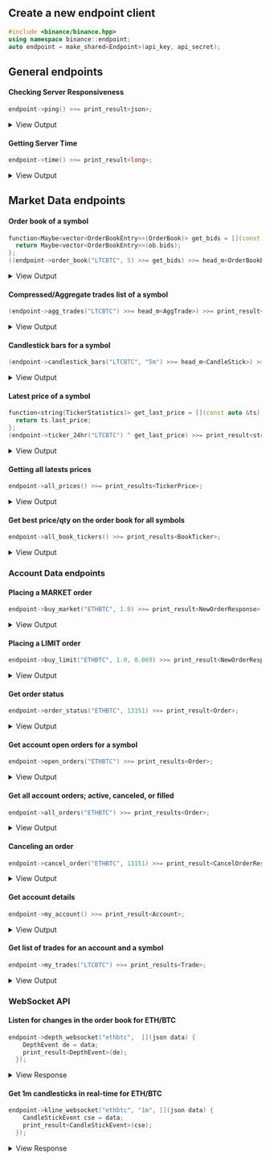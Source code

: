 ## Create a new endpoint client

```C++
#include <binance/binance.hpp>
using namespace binance::endpoint;
auto endpoint = make_shared<Endpoint>(api_key, api_secret);
```

## General endpoints

#### Checking Server Responsiveness
```C++
endpoint->ping() >>= print_result<json>;
```
<details><summary>View Output</summary><pre>{}</pre></details>

#### Getting Server Time
```C++
endpoint->time() >>= print_result<long>;
```
<details><summary>View Output</summary><pre>1508687363648</pre></details>

## Market Data endpoints

#### Order book of a symbol
```C++
function<Maybe<vector<OrderBookEntry>>(OrderBook)> get_bids = [](const auto &ob) {
  return Maybe<vector<OrderBookEntry>>(ob.bids);
};
((endpoint->order_book("LTCBTC", 5) >>= get_bids) >>= head_m<OrderBookEntry>) >>= print_result<OrderBookEntry>;
```
<details><summary>View Output</summary><pre>0.00914100 - 2.47000000</pre></details>

#### Compressed/Aggregate trades list of a symbol
```C++
(endpoint->agg_trades("LTCBTC") >>= head_m<AggTrade>) >>= print_result<AggTrade>;
```
<details><summary>View Output</summary><pre>aggregate_trade_id = 992421, price = 0.00914900, quantity = 0.33000000, first_trade_id = 1014449, last_trade_id = 1014449, timestamp = 1508775223876, is_buyer_maker = false, is_best_price_match = true</pre></details>

#### Candlestick bars for a symbol
```C++
(endpoint->candlestick_bars("LTCBTC", "5m") >>= head_m<CandleStick>) >>= print_result<CandleStick>;
```
<details><summary>View Output</summary><pre>open_time = 1508712000000, open = 0.00948600, high = 0.00948600, low = 0.00947000, close = 0.00947000, volumn = 146.69000000, close_time = 1508712299999, quote_asset_volumn = 1.39052521, number_of_trades = 28, taker_buy_base_asset_volume = 18.46000000, taker_buy_quote_asset_volume = 0.17494542</pre></details>

#### Latest price of a symbol
```C++
function<string(TickerStatistics)> get_last_price = [](const auto &ts) {
  return ts.last_price;
};
(endpoint->ticker_24hr("LTCBTC") ^ get_last_price) >>= print_result<string>;
```
<details><summary>View Output</summary><pre>0.01004900</pre></details>

#### Getting all latests prices
```C++
endpoint->all_prices() >>= print_results<TickerPrice>;
```
<details>
<summary>View Output</summary>
<pre>
symbol = ETHBTC, price = 0.05255200
symbol = LTCBTC, price = 0.00987900
symbol = BNBBTC, price = 0.00021863
symbol = NEOBTC, price = 0.00530800
symbol = 123456, price = 0.00030000
symbol = QTUMETH, price = 0.03560000
symbol = EOSETH, price = 0.00174300
symbol = SNTETH, price = 0.00008753
symbol = BNTETH, price = 0.00670000
symbol = BCCBTC, price = 0.05850000
symbol = GASBTC, price = 0.00365500
symbol = BNBETH, price = 0.00410000
symbol = BTMETH, price = 0.00018900
symbol = HCCBTC, price = 0.00000180
symbol = BTCUSDT, price = 5591.20000000
symbol = ETHUSDT, price = 297.01000000
symbol = HSRBTC, price = 0.00289000
symbol = OAXETH, price = 0.00132270
symbol = DNTETH, price = 0.00022664
symbol = MCOETH, price = 0.02833300
symbol = ICNETH, price = 0.00426600
symbol = ELCBTC, price = 0.00000053
symbol = MCOBTC, price = 0.00149000
symbol = WTCBTC, price = 0.00135000
symbol = WTCETH, price = 0.02540800
symbol = LLTBTC, price = 0.00001669
symbol = LRCBTC, price = 0.00001100
symbol = LRCETH, price = 0.00016311
symbol = QTUMBTC, price = 0.00187200
symbol = YOYOBTC, price = 0.00000481
symbol = OMGBTC, price = 0.00138200
symbol = OMGETH, price = 0.02614000
symbol = ZRXBTC, price = 0.00003556
symbol = ZRXETH, price = 0.00066020
symbol = STRATBTC, price = 0.00071100
symbol = STRATETH, price = 0.01379300
symbol = SNGLSBTC, price = 0.00002441
symbol = SNGLSETH, price = 0.00045860
symbol = BQXBTC, price = 0.00014650
symbol = BQXETH, price = 0.00274010
symbol = KNCBTC, price = 0.00018799
symbol = KNCETH, price = 0.00357220
symbol = FUNBTC, price = 0.00000339
symbol = FUNETH, price = 0.00006312
symbol = SNMBTC, price = 0.00001882
symbol = SNMETH, price = 0.00036520
symbol = NEOETH, price = 0.10300000
symbol = IOTABTC, price = 0.00008289
symbol = IOTAETH, price = 0.00156000
symbol = LINKBTC, price = 0.00004400
symbol = LINKETH, price = 0.00083899
symbol = XVGBTC, price = 0.00000100
symbol = XVGETH, price = 0.00001873
symbol = CTRBTC, price = 0.00011990
symbol = CTRETH, price = 0.00219000
symbol = SALTBTC, price = 0.00052600
symbol = SALTETH, price = 0.01011000
symbol = MDABTC, price = 0.00023000
symbol = MDAETH, price = 0.00436500
symbol = MTLBTC, price = 0.00143900
symbol = MTLETH, price = 0.02635200
symbol = SUBBTC, price = 0.00002661
symbol = SUBETH, price = 0.00050499
symbol = EOSBTC, price = 0.00009239
symbol = SNTBTC, price = 0.00000461
symbol = ETC, price = 0.00000000
symbol = ETCETH, price = 0.03443100
symbol = ETCBTC, price = 0.00187000
symbol = MTHBTC, price = 0.00001340
symbol = MTHETH, price = 0.00025110
symbol = ENGBTC, price = 0.00008420
symbol = ENGETH, price = 0.00157020
symbol = DNTBTC, price = 0.00001191
symbol = ZECBTC, price = 0.00000000
symbol = ZECETH, price = 0.00000000
symbol = BNTBTC, price = 0.00036099
symbol = ASTBTC, price = 0.00003900
symbol = ASTETH, price = 0.00074000
symbol = DASHBTC, price = 0.05167400
symbol = DASHETH, price = 1.05771000
symbol = OAXBTC, price = 0.00007200
symbol = ICNBTC, price = 0.00022720
symbol = BTGBTC, price = 0.03305400
symbol = BTGETH, price = 0.69850200
</pre>
</details>

#### Get best price/qty on the order book for all symbols
```C++
endpoint->all_book_tickers() >>= print_results<BookTicker>;
```
<details>
<summary>View Output</summary>
<pre>
symbol = ETHBTC, bidPrice = 0.05321600, bidQty = 0.19600000, askPrice = 0.05355400, askQty = 15.00000000
symbol = LTCBTC, bidPrice = 0.00985200, bidQty = 10.00000000, askPrice = 0.00991800, askQty = 19.36000000
symbol = BNBBTC, bidPrice = 0.00021955, bidQty = 770.00000000, askPrice = 0.00022095, askQty = 20.00000000
symbol = NEOBTC, bidPrice = 0.00529200, bidQty = 17.02000000, askPrice = 0.00530000, askQty = 595.72000000
symbol = 123456, bidPrice = 0.00000000, bidQty = 0.00000000, askPrice = 0.00000000, askQty = 0.00000000
symbol = QTUMETH, bidPrice = 0.03465600, bidQty = 12.51000000, askPrice = 0.03513100, askQty = 3.71000000
symbol = EOSETH, bidPrice = 0.00171400, bidQty = 117.00000000, askPrice = 0.00173600, askQty = 50.00000000
symbol = SNTETH, bidPrice = 0.00008806, bidQty = 2271.00000000, askPrice = 0.00008900, askQty = 2115.00000000
symbol = BNTETH, bidPrice = 0.00657200, bidQty = 1181.58000000, askPrice = 0.00671600, askQty = 145.92000000
symbol = BCCBTC, bidPrice = 0.05867000, bidQty = 0.70500000, askPrice = 0.05899800, askQty = 11.27400000
symbol = GASBTC, bidPrice = 0.00358800, bidQty = 41.74000000, askPrice = 0.00361600, askQty = 18.64000000
symbol = BNBETH, bidPrice = 0.00410000, bidQty = 65.00000000, askPrice = 0.00414138, askQty = 6.00000000
symbol = BTMETH, bidPrice = 0.00000000, bidQty = 0.00000000, askPrice = 0.00000000, askQty = 0.00000000
symbol = HCCBTC, bidPrice = 0.00000000, bidQty = 0.00000000, askPrice = 0.00000000, askQty = 0.00000000
symbol = BTCUSDT, bidPrice = 5415.55000000, bidQty = 0.09870000, askPrice = 5434.90000000, askQty = 0.20000000
symbol = ETHUSDT, bidPrice = 290.01000000, bidQty = 0.50000000, askPrice = 292.18000000, askQty = 1.59080000
symbol = HSRBTC, bidPrice = 0.00000000, bidQty = 0.00000000, askPrice = 0.00000000, askQty = 0.00000000
symbol = OAXETH, bidPrice = 0.00133400, bidQty = 2611.00000000, askPrice = 0.00137990, askQty = 3372.00000000
symbol = DNTETH, bidPrice = 0.00021594, bidQty = 6721.00000000, askPrice = 0.00022499, askQty = 18965.00000000
symbol = MCOETH, bidPrice = 0.02708500, bidQty = 77.20000000, askPrice = 0.02788700, askQty = 231.24000000
symbol = ICNETH, bidPrice = 0.00422400, bidQty = 200.00000000, askPrice = 0.00430890, askQty = 52.00000000
symbol = ELCBTC, bidPrice = 0.00000000, bidQty = 0.00000000, askPrice = 0.00000000, askQty = 0.00000000
symbol = MCOBTC, bidPrice = 0.00145200, bidQty = 4.00000000, askPrice = 0.00147000, askQty = 1.00000000
symbol = WTCBTC, bidPrice = 0.00134503, bidQty = 106.00000000, askPrice = 0.00135100, askQty = 700.00000000
symbol = WTCETH, bidPrice = 0.02530000, bidQty = 13.50000000, askPrice = 0.02550000, askQty = 26.16000000
symbol = LLTBTC, bidPrice = 0.00000000, bidQty = 0.00000000, askPrice = 0.00000000, askQty = 0.00000000
symbol = LRCBTC, bidPrice = 0.00000000, bidQty = 0.00000000, askPrice = 0.00000000, askQty = 0.00000000
symbol = LRCETH, bidPrice = 0.00000000, bidQty = 0.00000000, askPrice = 0.00000000, askQty = 0.00000000
symbol = QTUMBTC, bidPrice = 0.00187200, bidQty = 11.29000000, askPrice = 0.00188500, askQty = 40.00000000
symbol = YOYOBTC, bidPrice = 0.00000000, bidQty = 0.00000000, askPrice = 0.00000000, askQty = 0.00000000
symbol = OMGBTC, bidPrice = 0.00141300, bidQty = 91.53000000, askPrice = 0.00142300, askQty = 171.55000000
symbol = OMGETH, bidPrice = 0.02649500, bidQty = 134.50000000, askPrice = 0.02682700, askQty = 17.94000000
symbol = ZRXBTC, bidPrice = 0.00003528, bidQty = 191.00000000, askPrice = 0.00003594, askQty = 2254.00000000
symbol = ZRXETH, bidPrice = 0.00065451, bidQty = 190.00000000, askPrice = 0.00067948, askQty = 3698.00000000
symbol = STRATBTC, bidPrice = 0.00071600, bidQty = 103.95000000, askPrice = 0.00072000, askQty = 130.10000000
symbol = STRATETH, bidPrice = 0.01326100, bidQty = 312.44000000, askPrice = 0.01374100, askQty = 0.99000000
symbol = SNGLSBTC, bidPrice = 0.00002414, bidQty = 872.00000000, askPrice = 0.00002449, askQty = 345.00000000
symbol = SNGLSETH, bidPrice = 0.00044853, bidQty = 220.00000000, askPrice = 0.00045586, askQty = 92.00000000
symbol = BQXBTC, bidPrice = 0.00014421, bidQty = 9.00000000, askPrice = 0.00014897, askQty = 584.00000000
symbol = BQXETH, bidPrice = 0.00268890, bidQty = 30.00000000, askPrice = 0.00288620, askQty = 2322.00000000
symbol = KNCBTC, bidPrice = 0.00018596, bidQty = 59.00000000, askPrice = 0.00018786, askQty = 207.00000000
symbol = KNCETH, bidPrice = 0.00350000, bidQty = 185.00000000, askPrice = 0.00351880, askQty = 7839.00000000
symbol = FUNBTC, bidPrice = 0.00000331, bidQty = 42600.00000000, askPrice = 0.00000338, askQty = 19256.00000000
symbol = FUNETH, bidPrice = 0.00006119, bidQty = 2000.00000000, askPrice = 0.00006480, askQty = 32149.00000000
symbol = SNMBTC, bidPrice = 0.00001817, bidQty = 3894.00000000, askPrice = 0.00001872, askQty = 595.00000000
symbol = SNMETH, bidPrice = 0.00033662, bidQty = 1492.00000000, askPrice = 0.00035866, askQty = 14807.00000000
symbol = NEOETH, bidPrice = 0.09789600, bidQty = 42.32000000, askPrice = 0.09984900, askQty = 3.00000000
symbol = IOTABTC, bidPrice = 0.00008504, bidQty = 1160.00000000, askPrice = 0.00008511, askQty = 331.00000000
symbol = IOTAETH, bidPrice = 0.00156006, bidQty = 2655.00000000, askPrice = 0.00160000, askQty = 2053.00000000
symbol = LINKBTC, bidPrice = 0.00004393, bidQty = 3585.00000000, askPrice = 0.00004440, askQty = 24944.00000000
symbol = LINKETH, bidPrice = 0.00082251, bidQty = 425.00000000, askPrice = 0.00083550, askQty = 606.00000000
symbol = XVGBTC, bidPrice = 0.00000096, bidQty = 95893.00000000, askPrice = 0.00000098, askQty = 178991.00000000
symbol = XVGETH, bidPrice = 0.00001746, bidQty = 237301.00000000, askPrice = 0.00001974, askQty = 93319.00000000
symbol = CTRBTC, bidPrice = 0.00010601, bidQty = 104.00000000, askPrice = 0.00010726, askQty = 1258.00000000
symbol = CTRETH, bidPrice = 0.00200090, bidQty = 174.00000000, askPrice = 0.00204470, askQty = 712.00000000
symbol = SALTBTC, bidPrice = 0.00052700, bidQty = 1.83000000, askPrice = 0.00053000, askQty = 62.09000000
symbol = SALTETH, bidPrice = 0.00955500, bidQty = 888.91000000, askPrice = 0.00996600, askQty = 135.93000000
symbol = MDABTC, bidPrice = 0.00022999, bidQty = 58.00000000, askPrice = 0.00023200, askQty = 200.00000000
symbol = MDAETH, bidPrice = 0.00421470, bidQty = 57.00000000, askPrice = 0.00438310, askQty = 1089.00000000
symbol = MTLBTC, bidPrice = 0.00145500, bidQty = 888.00000000, askPrice = 0.00148800, askQty = 7.00000000
symbol = MTLETH, bidPrice = 0.02700000, bidQty = 25.01000000, askPrice = 0.02931700, askQty = 0.99000000
symbol = SUBBTC, bidPrice = 0.00002593, bidQty = 6763.00000000, askPrice = 0.00002600, askQty = 118.00000000
symbol = SUBETH, bidPrice = 0.00048000, bidQty = 2710.00000000, askPrice = 0.00048987, askQty = 9223.00000000
symbol = EOSBTC, bidPrice = 0.00009144, bidQty = 278.00000000, askPrice = 0.00009249, askQty = 799.00000000
symbol = SNTBTC, bidPrice = 0.00000470, bidQty = 5600.00000000, askPrice = 0.00000477, askQty = 13105.00000000
symbol = ETC, bidPrice = 0.00000000, bidQty = 0.00000000, askPrice = 0.00000000, askQty = 0.00000000
symbol = ETCETH, bidPrice = 0.03421900, bidQty = 20.99000000, askPrice = 0.03573100, askQty = 753.98000000
symbol = ETCBTC, bidPrice = 0.00184400, bidQty = 21.00000000, askPrice = 0.00186700, askQty = 9.99000000
symbol = MTHBTC, bidPrice = 0.00001335, bidQty = 3100.00000000, askPrice = 0.00001370, askQty = 651.00000000
symbol = MTHETH, bidPrice = 0.00025205, bidQty = 793.00000000, askPrice = 0.00026299, askQty = 50.00000000
symbol = ENGBTC, bidPrice = 0.00008029, bidQty = 206.00000000, askPrice = 0.00008290, askQty = 13916.00000000
symbol = ENGETH, bidPrice = 0.00152780, bidQty = 207.00000000, askPrice = 0.00152990, askQty = 2001.00000000
symbol = DNTBTC, bidPrice = 0.00001171, bidQty = 4764.00000000, askPrice = 0.00001181, askQty = 14100.00000000
symbol = ZECBTC, bidPrice = 0.00000000, bidQty = 0.00000000, askPrice = 0.00000000, askQty = 0.00000000
symbol = ZECETH, bidPrice = 0.00000000, bidQty = 0.00000000, askPrice = 0.00000000, askQty = 0.00000000
symbol = BNTBTC, bidPrice = 0.00035097, bidQty = 19.00000000, askPrice = 0.00035597, askQty = 267.00000000
symbol = ASTBTC, bidPrice = 0.00003990, bidQty = 3911.00000000, askPrice = 0.00004149, askQty = 1870.00000000
symbol = ASTETH, bidPrice = 0.00076550, bidQty = 1123.00000000, askPrice = 0.00077460, askQty = 260.00000000
symbol = DASHBTC, bidPrice = 0.05190000, bidQty = 0.10000000, askPrice = 0.05209500, askQty = 3.19400000
symbol = DASHETH, bidPrice = 0.95680000, bidQty = 117.41200000, askPrice = 1.03651000, askQty = 0.55100000
symbol = OAXBTC, bidPrice = 0.00006991, bidQty = 128.00000000, askPrice = 0.00007299, askQty = 5114.00000000
symbol = ICNBTC, bidPrice = 0.00022701, bidQty = 48.00000000, askPrice = 0.00022950, askQty = 200.00000000
symbol = BTGBTC, bidPrice = 0.03300000, bidQty = 0.30000000, askPrice = 0.03379100, askQty = 7.41000000
symbol = BTGETH, bidPrice = 0.61000000, bidQty = 0.40000000, askPrice = 0.66447300, askQty = 0.60000000
</pre>
</details>

### Account Data endpoints

#### Placing a MARKET order
```C++
endpoint->buy_market("ETHBTC", 1.0) >>= print_result<NewOrderResponse>;
```
<details>
<summary>View Output</summary>
<pre>
symbol = ETHBTC, orderId = 1321312, clientOrderId = XXXXXfc2XXzTXXGs66ZcXX, transactTime = 1508382322725
</pre>
</details>

#### Placing a LIMIT order
```C++
endpoint->buy_limit("ETHBTC", 1.0, 0.069) >>= print_result<NewOrderResponse>;
```
<details>
<summary>View Output</summary>
<pre>
symbol = ETHBTC, orderId = 1321312, clientOrderId = XXXXXfc2XXzTXXGs66ZcXX, transactTime = 1508382322725
</pre>
</details>

#### Get order status
```C++
endpoint->order_status("ETHBTC", 13151) >>= print_result<Order>;
```
<details>
<summary>View Output</summary>
<pre>
symbol = LINKETH, orderId = 12345, clientOrderId = XYZ, price = 0.00010000, origQty = 1000.00000000, executedQty = 0.00000000, status = NEW, timeInForce = GTC, type = LIMIT, side = BUY, stopPrice = 0.00000000, icebergQty = 0.00000000, time = 1508382291552
</pre>
</details>

#### Get account open orders for a symbol
```C++
endpoint->open_orders("ETHBTC") >>= print_results<Order>;
```
<details>
<summary>View Output</summary>
<pre>
symbol = LINKETH, orderId = 12345, clientOrderId = XYZ, price = 0.00010000, origQty = 1000.00000000, executedQty = 0.00000000, status = NEW, timeInForce = GTC, type = LIMIT, side = BUY, stopPrice = 0.00000000, icebergQty = 0.00000000, time = 1508382291552
symbol = LINKETH, orderId = 12345, clientOrderId = XYZ, price = 0.00010000, origQty = 1000.00000000, executedQty = 0.00000000, status = NEW, timeInForce = GTC, type = LIMIT, side = BUY, stopPrice = 0.00000000, icebergQty = 0.00000000, time = 1508382291552
symbol = LINKETH, orderId = 12345, clientOrderId = XYZ, price = 0.00010000, origQty = 1000.00000000, executedQty = 0.00000000, status = NEW, timeInForce = GTC, type = LIMIT, side = BUY, stopPrice = 0.00000000, icebergQty = 0.00000000, time = 1508382291552
</pre>
</details>

#### Get all account orders; active, canceled, or filled
```C++
endpoint->all_orders("ETHBTC") >>= print_results<Order>;
```
<details>
<summary>View Output</summary>
<pre>
symbol = LINKETH, orderId = 12345, clientOrderId = XYZ, price = 0.00010000, origQty = 1000.00000000, executedQty = 0.00000000, status = NEW, timeInForce = GTC, type = LIMIT, side = BUY, stopPrice = 0.00000000, icebergQty = 0.00000000, time = 1508382291552
symbol = LINKETH, orderId = 12345, clientOrderId = XYZ, price = 0.00010000, origQty = 1000.00000000, executedQty = 0.00000000, status = NEW, timeInForce = GTC, type = LIMIT, side = BUY, stopPrice = 0.00000000, icebergQty = 0.00000000, time = 1508382291552
symbol = LINKETH, orderId = 12345, clientOrderId = XYZ, price = 0.00010000, origQty = 1000.00000000, executedQty = 0.00000000, status = NEW, timeInForce = GTC, type = LIMIT, side = BUY, stopPrice = 0.00000000, icebergQty = 0.00000000, time = 1508382291552
</pre>
</details>

#### Canceling an order
```C++
endpoint->cancel_order("ETHBTC", 13151) >>= print_result<CancelOrderResponse>;
```
<details>
<summary>View Output</summary>
<pre>
symbol = LINKETH, orderId = 12345, clientOrderId = XYZ, origClientOrderId = THXAS
</pre>
</details>

#### Get account details
```C++
endpoint->my_account() >>= print_result<Account>;
```
<details>
<summary>View Output</summary>
<pre>
makerCommission = 10, takerCommission = 10, buyerCommission = 0, sellerCommission = 0, canTrade = true, canWithdraw = true, canDeposit = true
asset = BTC, free = 0.00000000, locked = 0.00000000
asset = LTC, free = 0.00000000, locked = 0.00000000
asset = ETH, free = 0.00000000, locked = 0.00000000
asset = BNC, free = 0.00000000, locked = 0.00000000
asset = ICO, free = 0.00000000, locked = 0.00000000
asset = NEO, free = 0.00000000, locked = 0.00000000
asset = BNB, free = 0.00000000, locked = 0.00000000
asset = 123, free = 0.00000000, locked = 0.00000000
asset = 456, free = 0.00000000, locked = 0.00000000
asset = QTUM, free = 0.00000000, locked = 0.00000000
asset = EOS, free = 0.00000000, locked = 0.00000000
asset = SNT, free = 0.00000000, locked = 0.00000000
asset = BNT, free = 0.00000000, locked = 0.00000000
asset = GAS, free = 0.00000000, locked = 0.00000000
asset = BCC, free = 0.00000000, locked = 0.00000000
asset = BTM, free = 0.00000000, locked = 0.00000000
asset = USDT, free = 0.00000000, locked = 0.00000000
asset = HCC, free = 0.00000000, locked = 0.00000000
asset = HSR, free = 0.00000000, locked = 0.00000000
asset = OAX, free = 0.00000000, locked = 0.00000000
asset = DNT, free = 0.00000000, locked = 0.00000000
asset = MCO, free = 0.00000000, locked = 0.00000000
asset = ICN, free = 0.00000000, locked = 0.00000000
asset = ELC, free = 0.00000000, locked = 0.00000000
asset = PAY, free = 0.00000000, locked = 0.00000000
asset = ZRX, free = 0.00000000, locked = 0.00000000
asset = OMG, free = 0.00000000, locked = 0.00000000
asset = WTC, free = 0.00000000, locked = 0.00000000
asset = LRX, free = 0.00000000, locked = 0.00000000
asset = YOYO, free = 0.00000000, locked = 0.00000000
asset = LRC, free = 0.00000000, locked = 0.00000000
asset = LLT, free = 0.00000000, locked = 0.00000000
asset = TRX, free = 0.00000000, locked = 0.00000000
asset = FID, free = 0.00000000, locked = 0.00000000
asset = SNGLS, free = 0.00000000, locked = 0.00000000
asset = STRAT, free = 0.00000000, locked = 0.00000000
asset = BQX, free = 0.00000000, locked = 0.00000000
asset = FUN, free = 0.00000000, locked = 0.00000000
asset = KNC, free = 0.00000000, locked = 0.00000000
asset = CDT, free = 0.00000000, locked = 0.00000000
asset = XVG, free = 0.00000000, locked = 0.00000000
asset = IOTA, free = 0.00000000, locked = 0.00000000
asset = SNM, free = 0.00000000, locked = 0.00000000
asset = LINK, free = 0.00000000, locked = 0.00000000
asset = CVC, free = 0.00000000, locked = 0.00000000
asset = TNT, free = 0.00000000, locked = 0.00000000
asset = REP, free = 0.00000000, locked = 0.00000000
asset = CTR, free = 0.00000000, locked = 0.00000000
asset = MDA, free = 0.00000000, locked = 0.00000000
asset = MTL, free = 0.00000000, locked = 0.00000000
asset = SALT, free = 0.00000000, locked = 0.00000000
asset = NULS, free = 0.00000000, locked = 0.00000000
asset = SUB, free = 0.00000000, locked = 0.00000000
asset = STX, free = 0.00000000, locked = 0.00000000
asset = MTH, free = 0.00000000, locked = 0.00000000
asset = CAT, free = 0.00000000, locked = 0.00000000
asset = ADX, free = 0.00000000, locked = 0.00000000
asset = PIX, free = 0.00000000, locked = 0.00000000
asset = ETC, free = 0.00000000, locked = 0.00000000
asset = ENG, free = 0.00000000, locked = 0.00000000
asset = ZEC, free = 0.00000000, locked = 0.00000000
</pre>
</details>

#### Get list of trades for an account and a symbol
```C++
endpoint->my_trades("LTCBTC") >>= print_results<Trade>;
```
<details>
<summary>View Output</summary>
<pre>
id = 123, price = 0.00000100, qty = 1000.00000000, commission = 0.00172100, commissionAsset = LTC, time=1507927870561, buyer=false, maker=false, bestMatch=true, orderId = 11289
</pre>
</details>

### WebSocket API

#### Listen for changes in the order book for ETH/BTC
```C++
endpoint->depth_websocket("ethbtc",  [](json data) {
    DepthEvent de = data;
    print_result<DepthEvent>(de);
  });
```
<details>
<summary>View Response</summary>
<pre>
eventType = depthUpdate, eventTime = 1509039916984, symbol = ETHBTC, updateId = 20099711
Bids:
0.05002200 - 1.13700000
0.05001200 - 0.00000000
0.05001100 - 12.27300000
0.05000100 - 1.89500000
0.04999000 - 0.00000000
0.04972700 - 0.00000000
0.04730100 - 0.00000000
0.04723500 - 1.89500000
Asks:
0.05030200 - 19.99000000
0.05030300 - 0.00000000
0.05032300 - 12.82300000
0.05032400 - 0.00000000
eventType = depthUpdate, eventTime = 1509039917984, symbol = ETHBTC, updateId = 20099715
Bids:
0.05002300 - 12.27300000
0.05002100 - 0.00000000
0.05001100 - 0.00000000
0.04968000 - 1.00000000
0.04761900 - 22.65000000
Asks:
0.05032300 - 0.00000000
eventType = depthUpdate, eventTime = 1509039918984, symbol = ETHBTC, updateId = 20099717
Bids:
0.05002300 - 0.03000000
0.05002100 - 12.27300000
0.04761900 - 0.00000000
Asks:
0.05030100 - 12.71600000
0.05304700 - 0.00000000
</pre>
</details>


#### Get 1m candlesticks in real-time for ETH/BTC
```C++
endpoint->kline_websocket("ethbtc", "1m", [](json data) {
    CandleStickEvent cse = data;
    print_result<CandleStickEvent>(cse);
  });
```
<details>
<summary>View Response</summary>
<pre>
eventType = kline, eventTime = 1509040185725, symbol = ETHBTC, openTime = 1509040140000, closeTime = 1509040199999, intervar = 1m, firstTradeId = 2377085, lastTradeId = 2377089, open = 0.04963400, close = 0.04963400, high = 0.04964300, low = 0.04962400, volume = 4.68300000, numberOfTrades = 5, isBarFinal = false, quoteVolume = 0.23243812, volumeOfActiveBuy = 3.68000000, quoteVolumeOfActiveBuy = 0.18266005
eventType = kline, eventTime = 1509040201004, symbol = ETHBTC, openTime = 1509040140000, closeTime = 1509040199999, intervar = 1m, firstTradeId = 2377085, lastTradeId = 2377089, open = 0.04963400, close = 0.04963400, high = 0.04964300, low = 0.04962400, volume = 4.68300000, numberOfTrades = 5, isBarFinal = true, quoteVolume = 0.23243812, volumeOfActiveBuy = 3.68000000, quoteVolumeOfActiveBuy = 0.18266005
eventType = kline, eventTime = 1509040201004, symbol = ETHBTC, openTime = 1509040200000, closeTime = 1509040259999, intervar = 1m, firstTradeId = -1, lastTradeId = -1, open = 0.04963400, close = 0.04963400, high = 0.04963400, low = 0.04963400, volume = 0.00000000, numberOfTrades = 0, isBarFinal = false, quoteVolume = 0.00000000, volumeOfActiveBuy = 0.00000000, quoteVolumeOfActiveBuy = 0.00000000
</pre>
</details>
